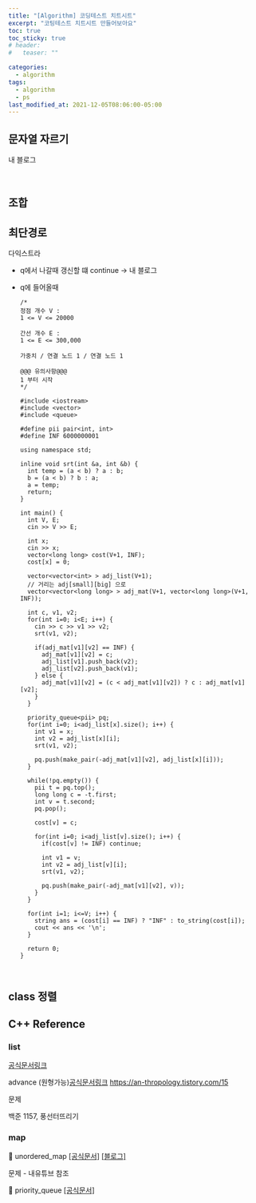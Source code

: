 ```yaml
---
title: "[Algorithm] 코딩테스트 치트시트"
excerpt: "코팅테스트 치트시트 만들어보아요"
toc: true
toc_sticky: true
# header:
#   teaser: ""

categories:
  - algorithm
tags:
  - algorithm
  - ps
last_modified_at: 2021-12-05T08:06:00-05:00
---
```


## 문자열 자르기

내 블로그

<br/>

## 조합

## 최단경로

다익스트라

- q에서 나갈때 갱신할 떄 continue -> 내 블로그

- q에 들어올때 

  ```
  /*
  정점 개수 V :
  1 <= V <= 20000
  
  간선 개수 E :
  1 <= E <= 300,000
  
  가중치 / 연결 노드 1 / 연결 노드 1
  
  @@@ 유의사항@@@
  1 부터 시작
  */
  
  #include <iostream>
  #include <vector>
  #include <queue>
  
  #define pii pair<int, int>
  #define INF 6000000001
  
  using namespace std;
  
  inline void srt(int &a, int &b) {
    int temp = (a < b) ? a : b;
    b = (a < b) ? b : a;
    a = temp;
    return;
  }
  
  int main() {
    int V, E;
    cin >> V >> E;
  
    int x;
    cin >> x;
    vector<long long> cost(V+1, INF);
    cost[x] = 0;
    
    vector<vector<int> > adj_list(V+1);
    // 거리는 adj[small][big] 으로
    vector<vector<long long> > adj_mat(V+1, vector<long long>(V+1, INF));
  
    int c, v1, v2;
    for(int i=0; i<E; i++) {
      cin >> c >> v1 >> v2;
      srt(v1, v2);
  
      if(adj_mat[v1][v2] == INF) {
        adj_mat[v1][v2] = c;
        adj_list[v1].push_back(v2);
        adj_list[v2].push_back(v1);
      } else {
        adj_mat[v1][v2] = (c < adj_mat[v1][v2]) ? c : adj_mat[v1][v2];
      }
    }
  
    priority_queue<pii> pq;
    for(int i=0; i<adj_list[x].size(); i++) {
      int v1 = x;
      int v2 = adj_list[x][i];
      srt(v1, v2);
  
      pq.push(make_pair(-adj_mat[v1][v2], adj_list[x][i]));
    }
    
    while(!pq.empty()) {
      pii t = pq.top();
      long long c = -t.first;
      int v = t.second;
      pq.pop();
  
      cost[v] = c;
  
      for(int i=0; i<adj_list[v].size(); i++) {
        if(cost[v] != INF) continue;
  
        int v1 = v;
        int v2 = adj_list[v][i];
        srt(v1, v2);
  
        pq.push(make_pair(-adj_mat[v1][v2], v));
      }
    }
  
    for(int i=1; i<=V; i++) {
      string ans = (cost[i] == INF) ? "INF" : to_string(cost[i]);
      cout << ans << '\n';
    }
  
    return 0;
  }
  
  
  
  ```

  

## class 정렬

## C++ Reference

### list

[공식문서링크](https://www.cplusplus.com/reference/list/list/list/)

advance (원형가능)[공식문서링크](https://en.cppreference.com/w/cpp/iterator/advance) https://an-thropology.tistory.com/15

문제

백준 1157, 풍선터뜨리기

### map

🚩 unordered_map [[공식문서]](https://www.cplusplus.com/reference/unordered_map/unordered_map/) [[블로그]](https://math-coding.tistory.com/31)

문제 - 내유튜브 참조



🚩 priority_queue [[공식문서]](https://www.cplusplus.com/reference/queue/priority_queue/)

